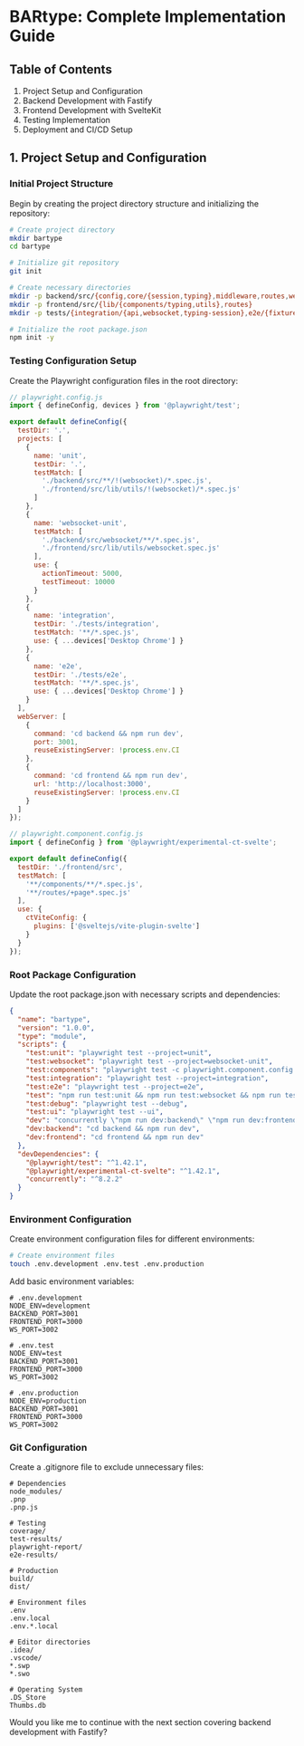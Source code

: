 # BARtype: Complete Implementation Guide

## Table of Contents

1. Project Setup and Configuration
2. Backend Development with Fastify
3. Frontend Development with SvelteKit
4. Testing Implementation
5. Deployment and CI/CD Setup

## 1. Project Setup and Configuration

### Initial Project Structure

Begin by creating the project directory structure and initializing the repository:

```bash
# Create project directory
mkdir bartype
cd bartype

# Initialize git repository
git init

# Create necessary directories
mkdir -p backend/src/{config,core/{session,typing},middleware,routes,websocket/handlers}
mkdir -p frontend/src/{lib/{components/typing,utils},routes}
mkdir -p tests/{integration/{api,websocket,typing-session},e2e/{fixtures,setup,scenarios/{typing-experience,responsiveness}}}

# Initialize the root package.json
npm init -y
```

### Testing Configuration Setup

Create the Playwright configuration files in the root directory:

```javascript
// playwright.config.js
import { defineConfig, devices } from '@playwright/test';

export default defineConfig({
  testDir: '.',
  projects: [
    {
      name: 'unit',
      testDir: '.',
      testMatch: [
        './backend/src/**/!(websocket)/*.spec.js',
        './frontend/src/lib/utils/!(websocket)/*.spec.js'
      ]
    },
    {
      name: 'websocket-unit',
      testMatch: [
        './backend/src/websocket/**/*.spec.js',
        './frontend/src/lib/utils/websocket.spec.js'
      ],
      use: {
        actionTimeout: 5000,
        testTimeout: 10000
      }
    },
    {
      name: 'integration',
      testDir: './tests/integration',
      testMatch: '**/*.spec.js',
      use: { ...devices['Desktop Chrome'] }
    },
    {
      name: 'e2e',
      testDir: './tests/e2e',
      testMatch: '**/*.spec.js',
      use: { ...devices['Desktop Chrome'] }
    }
  ],
  webServer: [
    {
      command: 'cd backend && npm run dev',
      port: 3001,
      reuseExistingServer: !process.env.CI
    },
    {
      command: 'cd frontend && npm run dev',
      url: 'http://localhost:3000',
      reuseExistingServer: !process.env.CI
    }
  ]
});

// playwright.component.config.js
import { defineConfig } from '@playwright/experimental-ct-svelte';

export default defineConfig({
  testDir: './frontend/src',
  testMatch: [
    '**/components/**/*.spec.js',
    '**/routes/+page*.spec.js'
  ],
  use: {
    ctViteConfig: {
      plugins: ['@sveltejs/vite-plugin-svelte']
    }
  }
});
```

### Root Package Configuration

Update the root package.json with necessary scripts and dependencies:

```json
{
  "name": "bartype",
  "version": "1.0.0",
  "type": "module",
  "scripts": {
    "test:unit": "playwright test --project=unit",
    "test:websocket": "playwright test --project=websocket-unit",
    "test:components": "playwright test -c playwright.component.config.js",
    "test:integration": "playwright test --project=integration",
    "test:e2e": "playwright test --project=e2e",
    "test": "npm run test:unit && npm run test:websocket && npm run test:components && npm run test:integration && npm run test:e2e",
    "test:debug": "playwright test --debug",
    "test:ui": "playwright test --ui",
    "dev": "concurrently \"npm run dev:backend\" \"npm run dev:frontend\"",
    "dev:backend": "cd backend && npm run dev",
    "dev:frontend": "cd frontend && npm run dev"
  },
  "devDependencies": {
    "@playwright/test": "^1.42.1",
    "@playwright/experimental-ct-svelte": "^1.42.1",
    "concurrently": "^8.2.2"
  }
}
```

### Environment Configuration

Create environment configuration files for different environments:

```bash
# Create environment files
touch .env.development .env.test .env.production
```

Add basic environment variables:

```env
# .env.development
NODE_ENV=development
BACKEND_PORT=3001
FRONTEND_PORT=3000
WS_PORT=3002

# .env.test
NODE_ENV=test
BACKEND_PORT=3001
FRONTEND_PORT=3000
WS_PORT=3002

# .env.production
NODE_ENV=production
BACKEND_PORT=3001
FRONTEND_PORT=3000
WS_PORT=3002
```

### Git Configuration

Create a .gitignore file to exclude unnecessary files:

```gitignore
# Dependencies
node_modules/
.pnp
.pnp.js

# Testing
coverage/
test-results/
playwright-report/
e2e-results/

# Production
build/
dist/

# Environment files
.env
.env.local
.env.*.local

# Editor directories
.idea/
.vscode/
*.swp
*.swo

# Operating System
.DS_Store
Thumbs.db
```

Would you like me to continue with the next section covering backend development with Fastify?